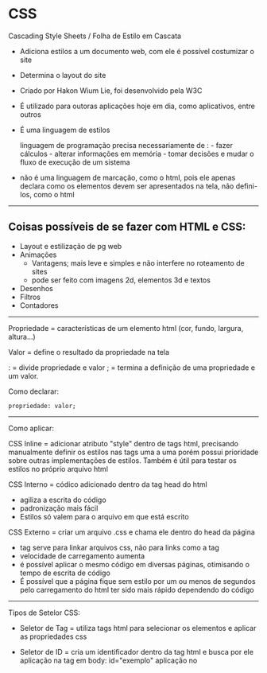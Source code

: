 # CSS

Cascading Style Sheets / Folha de Estilo em Cascata

- Adiciona estilos a um documento web, com ele é possível costumizar o site
- Determina o layout do site
- Criado por Hakon Wium Lie, foi desenvolvido pela W3C

- É utilizado para outoras aplicações hoje em dia, como aplicativos, entre outros

- É uma linguagem de estilos

	linguagem de programação precisa necessariamente de :
		- fazer cálculos
		- alterar informações em memória
		- tomar decisões e mudar o fluxo de execução de um sistema

- não é uma linguagem de marcação, como o html, pois ele apenas declara como os elementos devem ser apresentados na tela, não defini-los, como o html
_________________________________________________________________________________


##  Coisas possíveis de se fazer com HTML e CSS:

- Layout e estilização de pg web
- Animações
    - Vantagens; mais leve e simples e não interfere no roteamento de sites
    - pode ser feito com imagens 2d, elementos 3d e textos
- Desenhos
- Filtros  
- Contadores

___________________________________________________________

Propriedade = características de um elemento html (cor, fundo, largura, altura...)

Valor = define o resultado da propriedade na tela

: = divide propriedade e valor
; = termina a definição de uma propriedade e um valor.

Como declarar:

	propriedade: valor;
----------------------
Como aplicar:

CSS Inline = adicionar atributo "style" dentro de tags html, precisando manualmente definir os estilos nas tags uma a uma
porém possui prioridade sobre outras implementações de estilos. Também é útil para testar os estilos no próprio arquivo html

CSS Interno = códico adicionado dentro da tag head do html
  - agiliza a escrita do código
  - padronização mais fácil
  - Estilos só valem para o arquivo em que está escrito

CSS Externo = criar um arquivo .css e chama ele dentro do head da página
  - tag <link> serve para linkar arquivos css, não para links como a tag <a>
  - velocidade de carregamento aumenta
  - é possível aplicar o mesmo código em diversas páginas, otimisando o tempo de escrita de código
  - É possível que a página fique sem estilo por um ou menos de segundos pelo carregamento do html ter sido mais rápido dependendo do código
____________________________________________________

Tipos de Setelor CSS:

  - Seletor de Tag = utiliza tags html para selecionar os elementos e aplicar as propriedades css
  - Seletor de ID = cria um identificador dentro da tag html e busca por ele
aplicação na tag em body: id="exemplo"
aplicação no <style> em head: #exemplo {propriedade:valor;}

   - Seletor de Classes = forma de identificar um grupo de elementos. É possível tem mais de um no mesmo elemento ao contrário do id que só pode ser usado uma vez
aplicação em body: class="exemplo"
aplicação em style: .exemplo {propriedade: valor;}

   - Seletor universal = seleciona todo o texto de uma página *
  

-------------------------------------------------------------




